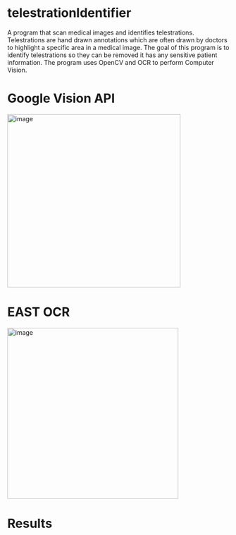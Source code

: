 # telestrationIdentifier
A program that scan medical images and identifies telestrations. Telestrations are hand drawn annotations which are often drawn by doctors to highlight a specific area in a medical image. The goal of this program is to identify telestrations so they can be removed it has any sensitive patient information. The program uses OpenCV and OCR to perform Computer Vision.


# Google Vision API
<img width="393" alt="image" src="https://user-images.githubusercontent.com/30853467/214194176-68b50290-e105-43f3-b668-549fe21b3166.png">

# EAST OCR
<img width="388" alt="image" src="https://user-images.githubusercontent.com/30853467/214194290-d17309ff-ee2f-4cdf-b5b0-f7f7fd9a064d.png">

# Results


